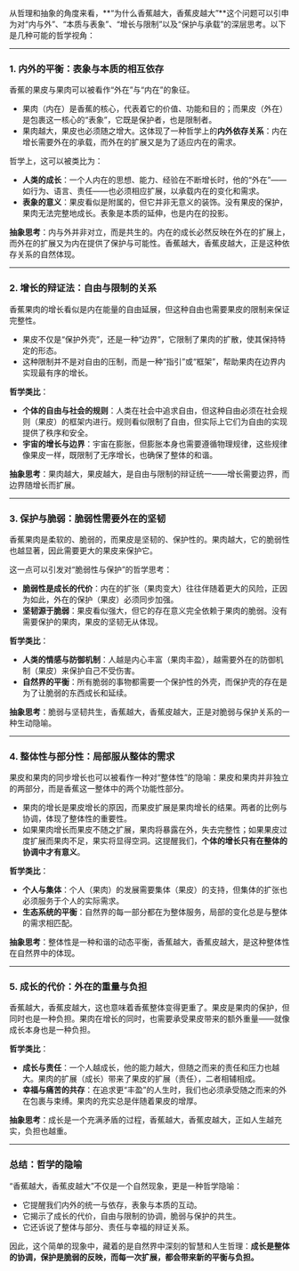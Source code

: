 从哲理和抽象的角度来看，**“为什么香蕉越大，香蕉皮越大”**这个问题可以引申为对“内与外”、“本质与表象”、“增长与限制”以及“保护与承载”的深层思考。以下是几种可能的哲学视角：

---

### 1. **内外的平衡：表象与本质的相互依存**  
香蕉的果皮与果肉可以被看作“外在”与“内在”的象征。  

- 果肉（内在）是香蕉的核心，代表着它的价值、功能和目的；而果皮（外在）是包裹这一核心的“表象”，它既是保护者，也是限制者。  
- 果肉越大，果皮也必须随之增大。这体现了一种哲学上的**内外依存关系**：内在增长需要外在的承载，而外在的扩展又是为了适应内在的需求。  

哲学上，这可以被类比为：  
- **人类的成长**：一个人内在的思想、能力、经验在不断增长时，他的“外在”——如行为、语言、责任——也必须相应扩展，以承载内在的变化和需求。  
- **表象的意义**：果皮看似是附属的，但它并非无意义的装饰。没有果皮的保护，果肉无法完整地成长。表象是本质的延伸，也是内在的投影。

**抽象思考**：内与外并非对立，而是共生的。内在的成长必然反映在外在的扩展上，而外在的扩展又为内在提供了保护与可能性。香蕉越大，香蕉皮越大，正是这种依存关系的自然体现。

---

### 2. **增长的辩证法：自由与限制的关系**  
香蕉果肉的增长看似是内在能量的自由延展，但这种自由也需要果皮的限制来保证完整性。  

- 果皮不仅是“保护外壳”，还是一种“边界”，它限制了果肉的扩散，使其保持特定的形态。  
- 这种限制并不是对自由的压制，而是一种“指引”或“框架”，帮助果肉在边界内实现最有序的增长。  

**哲学类比**：  
- **个体的自由与社会的规则**：人类在社会中追求自由，但这种自由必须在社会规则（果皮）的框架内进行。规则看似限制了自由，但实际上它们为自由的实现提供了秩序和安全。  
- **宇宙的增长与边界**：宇宙在膨胀，但膨胀本身也需要遵循物理规律，这些规律像果皮一样，既限制了无序增长，也确保了整体的和谐。

**抽象思考**：果肉越大，果皮越大，是自由与限制的辩证统一——增长需要边界，而边界随增长而扩展。

---

### 3. **保护与脆弱：脆弱性需要外在的坚韧**  
香蕉果肉是柔软的、脆弱的，而果皮是坚韧的、保护性的。果肉越大，它的脆弱性也越显著，因此需要更大的果皮来保护它。  

这一点可以引发对“脆弱性与保护”的哲学思考：  
- **脆弱性是成长的代价**：内在的扩张（果肉变大）往往伴随着更大的风险，正因为如此，外在的保护（果皮）必须同步加强。  
- **坚韧源于脆弱**：果皮看似强大，但它的存在意义完全依赖于果肉的脆弱。没有需要保护的果肉，果皮的坚韧无从体现。  

**哲学类比**：  
- **人类的情感与防御机制**：人越是内心丰富（果肉丰盈），越需要外在的防御机制（果皮）来保护自己不受伤害。  
- **自然界的平衡**：所有脆弱的事物都需要一个保护性的外壳，而保护壳的存在是为了让脆弱的东西成长和延续。

**抽象思考**：脆弱与坚韧共生，香蕉越大，香蕉皮越大，正是对脆弱与保护关系的一种生动隐喻。

---

### 4. **整体性与部分性：局部服从整体的需求**  
果皮和果肉的同步增长也可以被看作一种对“整体性”的隐喻：果皮和果肉并非独立的两部分，而是香蕉这一整体中的两个功能性部分。  

- 果肉的增长是果皮增长的原因，而果皮扩展是果肉增长的结果。两者的比例与协调，体现了整体性的重要性。  
- 如果果肉增长而果皮不随之扩展，果肉将暴露在外，失去完整性；如果果皮过度扩展而果肉不足，果实将显得空洞。这提醒我们，**个体的增长只有在整体的协调中才有意义**。

**哲学类比**：  
- **个人与集体**：个人（果肉）的发展需要集体（果皮）的支持，但集体的扩张也必须服务于个人的实际需求。  
- **生态系统的平衡**：自然界的每一部分都在为整体服务，局部的变化总是与整体的需求相匹配。

**抽象思考**：整体性是一种和谐的动态平衡，香蕉越大，香蕉皮越大，是这种整体性在自然界中的体现。

---

### 5. **成长的代价：外在的重量与负担**  
香蕉越大，香蕉皮越大，这也意味着香蕉整体变得更重了。果皮是果肉的保护，但同时也是一种负担。果肉在增长的同时，也需要承受果皮带来的额外重量——就像成长本身也是一种负担。

**哲学类比**：  
- **成长与责任**：一个人越成长，他的能力越大，但随之而来的责任和压力也越大。果肉的扩展（成长）带来了果皮的扩展（责任），二者相辅相成。  
- **幸福与痛苦的共存**：在追求更“丰盈”的人生时，我们也必须承受随之而来的外在包裹与束缚。果肉的充实总是伴随着果皮的增厚。

**抽象思考**：成长是一个充满矛盾的过程，香蕉越大，香蕉皮越大，正如人生越充实，负担也越重。

---

### 总结：哲学的隐喻  
“香蕉越大，香蕉皮越大”不仅是一个自然现象，更是一种哲学隐喻：  

- 它提醒我们内外的统一与依存，表象与本质的互动。  
- 它揭示了成长的代价，自由与限制的协调，脆弱与保护的共生。  
- 它还诉说了整体与部分、责任与幸福的辩证关系。  

因此，这个简单的现象中，藏着的是自然界中深刻的智慧和人生哲理：**成长是整体的协调，保护是脆弱的反映，而每一次扩展，都会带来新的平衡与负担。**